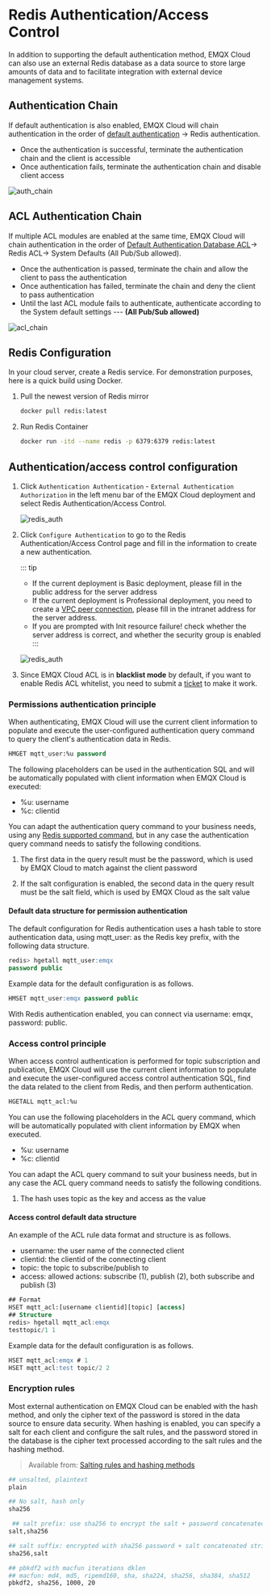 # Redis Authentication/Access Control

In addition to supporting the default authentication method, EMQX Cloud can also use an external Redis database as a data source to store large amounts of data and to facilitate integration with external device management systems.

## Authentication Chain

If default authentication is also enabled, EMQX Cloud will chain authentication in the order of [default authentication](https://docs.emqx.com/en/cloud/latest/deployments/auth.html) -> Redis authentication.

* Once the authentication is successful, terminate the authentication chain and the client is accessible
* Once authentication fails, terminate the authentication chain and disable client access

![auth_chain](./_assets/../_assets/redis_auth_chain.png)

## ACL Authentication Chain

If multiple ACL modules are enabled at the same time, EMQX Cloud will chain authentication in the order of [Default Authentication Database ACL](https://docs.emqx.com/en/cloud/latest/deployments/acl.html)-> Redis ACL-> System Defaults (All Pub/Sub allowed).

- Once the authentication is passed, terminate the chain and allow the client to pass the authentication
- Once authentication has failed, terminate the chain and deny the client to pass authentication
- Until the last ACL module fails to authenticate, authenticate according to the System default settings --- **(All Pub/Sub allowed)**

![acl_chain](./_assets/redis_acl_chain.png)

## Redis Configuration

In your cloud server, create a Redis service. For demonstration purposes, here is a quick build using Docker.

1. Pull the newest version of Redis mirror

    ```bash
    docker pull redis:latest
    ```

2. Run Redis Container

    ```bash
    docker run -itd --name redis -p 6379:6379 redis:latest
    ```

## Authentication/access control configuration

1. Click `Authentication Authentication` - `External Authentication Authorization` in the left menu bar of the EMQX Cloud deployment and select Redis Authentication/Access Control.

    ![redis_auth](./_assets/../_assets/redis_auth.png)

2. Click `Configure Authentication` to go to the Redis Authentication/Access Control page and fill in the information to create a new authentication.

    ::: tip
     * If the current deployment is Basic deployment, please fill in the public address for the server address
     * If the current deployment is Professional deployment, you need to create a [VPC peer connection](https://docs.emqx.com/en/cloud/latest/deployments/vpc_peering.html), please fill in the intranet address for the server address.
     * If you are prompted with Init resource failure! check whether the server address is correct, and whether the security group is enabled
    :::

    ![redis_auth](./_assets/../_assets/redis_auth_info.png)

3. Since EMQX Cloud ACL is in **blacklist mode** by default, if you want to enable Redis ACL whitelist, you need to submit a [ticket](https://docs.emqx.com/en/cloud/latest/feature/tickets.html#contact-by-tickets) to make it work.

### Permissions authentication principle

When authenticating, EMQX Cloud will use the current client information to populate and execute the user-configured authentication query command to query the client's authentication data in Redis.

```sql
HMGET mqtt_user:%u password
```

The following placeholders can be used in the authentication SQL and will be automatically populated with client information when EMQX Cloud is executed:

* %u: username
* %c: clientid

You can adapt the authentication query command to your business needs, using any [Redis supported command](http://redisdoc.com/index.html), but in any case the authentication query command needs to satisfy the following conditions.

1. The first data in the query result must be the password, which is used by EMQX Cloud to match against the client password

2. If the salt configuration is enabled, the second data in the query result must be the salt field, which is used by EMQX Cloud as the salt value

#### Default data structure for permission authentication

The default configuration for Redis authentication uses a hash table to store authentication data, using mqtt_user: as the Redis key prefix, with the following data structure.

```sql
redis> hgetall mqtt_user:emqx
password public
```

Example data for the default configuration is as follows.

```sql
HMSET mqtt_user:emqx password public
```

With Redis authentication enabled, you can connect via username: emqx, password: public.

### Access control principle

When access control authentication is performed for topic subscription and publication, EMQX Cloud will use the current client information to populate and execute the user-configured access control authentication SQL, find the data related to the client from Redis, and then perform authentication.

```sql
HGETALL mqtt_acl:%u
```

You can use the following placeholders in the ACL query command, which will be automatically populated with client information by EMQX when executed.

* %u: username
* %c: clientid

You can adapt the ACL query command to suit your business needs, but in any case the ACL query command needs to satisfy the following conditions.

1. The hash uses topic as the key and access as the value

#### Access control default data structure

An example of the ACL rule data format and structure is as follows.

* username: the user name of the connected client
* clientid: the clientid of the connecting client
* topic: the topic to subscribe/publish to
* access: allowed actions: subscribe (1), publish (2), both subscribe and publish (3)

```sql
## Format
HSET mqtt_acl:[username clientid][topic] [access]
## Structure
redis> hgetall mqtt_acl:emqx
testtopic/1 1
```

Example data for the default configuration is as follows.

```sql
HSET mqtt_acl:emqx # 1
HSET mqtt_acl:test topic/2 2
```

### Encryption rules

Most external authentication on EMQX Cloud can be enabled with the hash method, and only the cipher text of the password is stored in the data source to ensure data security. When hashing is enabled, you can specify a salt for each client and configure the salt rules, and the password stored in the database is the cipher text processed according to the salt rules and the hashing method.

> Available from: [Salting rules and hashing methods](https://www.emqx.io/docs/en/v4.4/advanced/auth.html#password-salting-rules-and-hash-methods)

```bash
## unsalted, plaintext
plain

## No salt, hash only
sha256

 ## salt prefix: use sha256 to encrypt the salt + password concatenated string
salt,sha256

## salt suffix: encrypted with sha256 password + salt concatenated string
sha256,salt

## pbkdf2 with macfun iterations dklen
## macfun: md4, md5, ripemd160, sha, sha224, sha256, sha384, sha512
pbkdf2, sha256, 1000, 20
```
